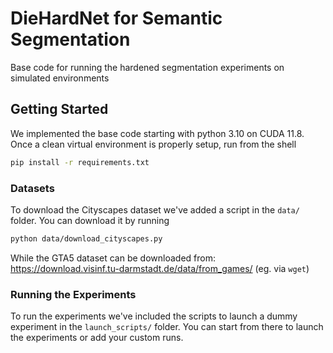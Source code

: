 # DieHardNet for Semantic Segmentation
Base code for running the hardened segmentation experiments on simulated environments

## Getting Started

We implemented the base code starting with python 3.10 on CUDA 11.8. Once a clean virtual environment is properly setup, run from the shell
```bash
pip install -r requirements.txt
```

### Datasets
To download the Cityscapes dataset we've added a script in the `data/` folder. You can download it by running
```bash
python data/download_cityscapes.py
```

While the GTA5 dataset can be downloaded from: https://download.visinf.tu-darmstadt.de/data/from_games/ (eg. via `wget`)

### Running the Experiments
To run the experiments we've included the scripts to launch a dummy experiment in the `launch_scripts/` folder. You can start from there to launch the experiments or add your custom runs.
